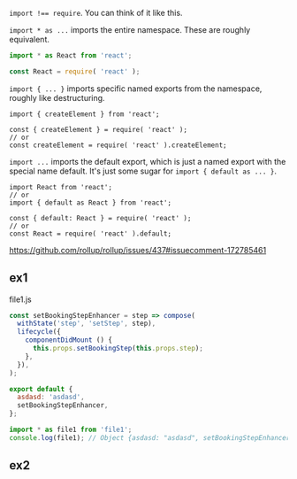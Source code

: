 `import !== require`. You can think of it like this.

`import * as ...` imports the entire namespace. These are roughly equivalent.

```javascript
import * as React from 'react';

const React = require( 'react' );
```

`import { ... }` imports specific named exports from the namespace, roughly like destructuring.


```
import { createElement } from 'react';

const { createElement } = require( 'react' );
// or
const createElement = require( 'react' ).createElement;
```

`import ...` imports the default export, which is just a named export with the special name default. It's just some sugar for `import { default as ... }`.

```
import React from 'react';
// or
import { default as React } from 'react';

const { default: React } = require( 'react' );
// or
const React = require( 'react' ).default;
```

https://github.com/rollup/rollup/issues/437#issuecomment-172785461

## ex1

file1.js

```javascript
const setBookingStepEnhancer = step => compose(
  withState('step', 'setStep', step),
  lifecycle({
    componentDidMount () {
      this.props.setBookingStep(this.props.step);
    },
  }),
);

export default {
  asdasd: 'asdasd',
  setBookingStepEnhancer,
};
```

```javascript
import * as file1 from 'file1';
console.log(file1); // Object {asdasd: "asdasd", setBookingStepEnhancer: function}
```

## ex2
